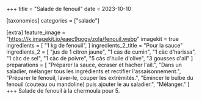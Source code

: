 +++
title = "Salade de fenouil"
date = 2023-10-10

[taxonomies]
categories = ["salade"]

[extra]
feature_image = "https://ik.imagekit.io/eaec9qogv/zola/fenouil.webp"
imagekit = true
ingredients = [
  "1 kg de fenouil",
]
ingredients_2_title = "Pour la sauce"
ingredients_2 = [
  "jus de 1 citron jaune",
  "1 càs de cumin",
  "1 càc d'harissa",
  "1 càc de sel",
  "1 càc de poivre",
  "5 càs d'huile d'olive",
  "3 gousses d'ail"
]
preparations = [
  "Préparer la sauce, écraser et hacher l'ail.",
  "Dans un saladier, mélanger tous les ingrédients et rectifier l'assaisonnement.",
  "Préparer le fenouil, laver-le, couper les extrémités.",
  "Emincer le bulbe du fenouil (couteau ou mandoline) puis ajouter le au saladier.",
  "Mélanger."
]
+++
Salade de fenouil à la chermoula pour 5.
